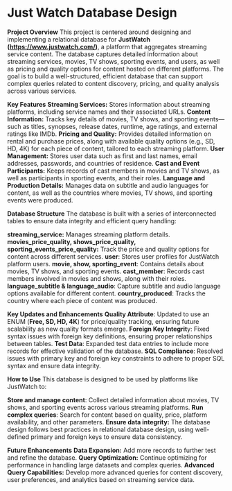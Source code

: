 # Just Watch Database Design

**Project Overview**
This project is centered around designing and implementing a relational database for **JustWatch (https://www.justwatch.com/)**, a platform that aggregates streaming service content. The database captures detailed information about streaming services, movies, TV shows, sporting events, and users, as well as pricing and quality options for content hosted on different platforms. The goal is to build a well-structured, efficient database that can support complex queries related to content discovery, pricing, and quality analysis across various services.

**Key Features**
**Streaming Services:** Stores information about streaming platforms, including service names and their associated URLs.
**Content Information:** Tracks key details of movies, TV shows, and sporting events—such as titles, synopses, release dates, runtime, age ratings, and external ratings like IMDb.
**Pricing and Quality:** Provides detailed information on rental and purchase prices, along with available quality options (e.g., SD, HD, 4K) for each piece of content, tailored to each streaming platform.
**User Management:** Stores user data such as first and last names, email addresses, passwords, and countries of residence.
**Cast and Event Participants:** Keeps records of cast members in movies and TV shows, as well as participants in sporting events, and their roles.
**Language and Production Details:** Manages data on subtitle and audio languages for content, as well as the countries where movies, TV shows, and sporting events were produced.

**Database Structure**
The database is built with a series of interconnected tables to ensure data integrity and efficient query handling:

**streaming_service:** Manages streaming platform details.
**movies_price_quality, shows_price_quality, sporting_events_price_quality:** Track the price and quality options for content across different services.
**user**: Stores user profiles for JustWatch platform users.
**movie, show, sporting_event**: Contains details about movies, TV shows, and sporting events.
**cast_member**: Records cast members involved in movies and shows, along with their roles.
**language_subtitle & language_audio**: Capture subtitle and audio language options available for different content.
**country_produced**: Tracks the country where each piece of content was produced.

**Key Updates and Enhancements**
**Quality Attribute**: Updated to use an ENUM (**Free, SD, HD, 4K**) for price/quality tracking, ensuring future scalability as new quality formats emerge.
**Foreign Key Integrit**y: Fixed syntax issues with foreign key definitions, ensuring proper relationships between tables.
**Test Data**: Expanded test data entries to include more records for effective validation of the database.
**SQL Compliance**: Resolved issues with primary key and foreign key constraints to adhere to proper SQL syntax and ensure data integrity.

**How to Use**
This database is designed to be used by platforms like JustWatch to:

**Store and manage content**: Collect detailed information about movies, TV shows, and sporting events across various streaming platforms.
**Run complex queries**: Search for content based on quality, price, platform availability, and other parameters.
**Ensure data integrity:** The database design follows best practices in relational database design, using well-defined primary and foreign keys to ensure data consistency.

**Future Enhancements**
**Data Expansion:** Add more records to further test and refine the database.
**Query Optimization:** Continue optimizing for performance in handling large datasets and complex queries.
**Advanced Query Capabilities:** Develop more advanced queries for content discovery, user preferences, and analytics based on streaming service data.
